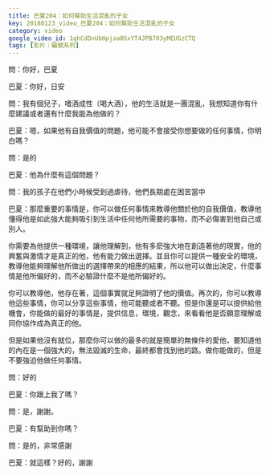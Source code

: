 ```yaml
---
title: 巴夏204：如何幫助生活混亂的子女
key: 20180123_video_巴夏204：如何幫助生活混亂的子女
category: video
google_video_id: 1ghCdDnUbHpjaa0SxYT4JPB703yMEUGzCTQ
tags: [影片｜編號系列]
---
```


問：你好，巴夏

巴夏：你好，日安

問：我有個兒子，嗜酒成性（喝大酒），他的生活就是一團混亂，我想知道你有什麼建議或者還有什麼我能為他做的？

巴夏：嗯，如果他有自我價值的問題，他可能不會接受你想要做的任何事情，你明白嗎？

問：是的

巴夏：他為什麼有這個問題？

問：我的孩子在他們小時候受到過虐待，他們長期處在困苦當中

巴夏：那麼重要的事情是，你可以做任何事情來教導他關於他的自我價值，教導他懂得他是如此強大能夠吸引到生活中任何他所需要的事物，而不必傷害到他自己或別人。

你需要為他提供一種環境，讓他理解到，他有多麽強大地在創造著他的現實，他的興奮與激情才是真正的他，他有能力做出選擇。並且你可以提供一種安全的環境，教導他能夠理解他所做出的選擇帶來的相應的結果，所以他可以做出決定，什麼事情是他所偏好的，而不必驗證什麼不是他所偏好的。

你可以教導他，他存在著，這個事實就足夠證明了他的價值。再次的，你可以教導他這些事情，你可以分享這些事情，他可能聽或者不聽。但是你還是可以提供給他機會，你能做的最好的事情是，提供信息，環境，觀念，來看看他是否願意理解或同你協作成為真正的他。

但是如果他沒有就位，那麼你可以做的最多的就是簡單的無條件的愛他，要知道他的內在是一個強大的，無法毀滅的生命，最終都會找到他的路。做你能做的，但是不要強迫他做任何事情。

問：好的

巴夏：你跟上我了嗎？

問：是，謝謝。

巴夏：有幫助到你嗎？

問：是的，非常感謝

巴夏：就這樣？好的，謝謝
